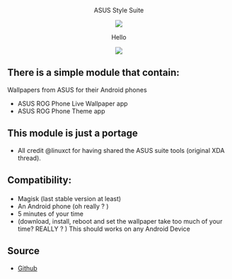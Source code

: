 <p align="center">ASUS Style Suite</p>
  
<p align="center"><img src="https://image.ibb.co/f213yp/asus_logo.jpg"></p>

<p align="center">Hello</p>

<p align="center">
 <a href="https://forum.xda-developers.com/apps/magisk/module-asus-style-suite-magisk-t3851591"><img src="https://img.shields.io/badge/XDA-Thread-yellow.svg?longCache=true&style=flat-square"></a><br />

## There is a simple module that contain:
Wallpapers from ASUS for their Android phones
- ASUS ROG Phone Live Wallpaper app
- ASUS ROG Phone Theme app
</p>


## This module is just a portage
- All credit @linuxct for having shared the ASUS suite tools (original XDA thread).


## Compatibility:</p>
- Magisk (last stable version at least)
- An Android phone (oh really ? )
- 5 minutes of your time
- (download, install, reboot and set the wallpaper take too much of your time? REALLY ? )
    This should works on any Android Device

## Source
* [Github](https://github.com/xerta555/ASUS-Style-Suite/releases/download/v1/ASUS-Style-Suite.zip "Source")
